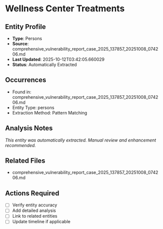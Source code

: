 # Wellness Center Treatments

## Entity Profile
- **Type**: Persons
- **Source**: comprehensive_vulnerability_report_case_2025_137857_20251008_074206.md
- **Last Updated**: 2025-10-12T03:42:05.660029
- **Status**: Automatically Extracted

## Occurrences
- Found in: comprehensive_vulnerability_report_case_2025_137857_20251008_074206.md
- Entity Type: persons
- Extraction Method: Pattern Matching

## Analysis Notes
*This entity was automatically extracted. Manual review and enhancement recommended.*

## Related Files
- comprehensive_vulnerability_report_case_2025_137857_20251008_074206.md

## Actions Required
- [ ] Verify entity accuracy
- [ ] Add detailed analysis
- [ ] Link to related entities
- [ ] Update timeline if applicable
